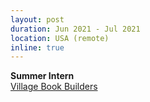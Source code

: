 ```yaml
---
layout: post
duration: Jun 2021 - Jul 2021
location: USA (remote)
inline: true
---
```


**Summer Intern**
<br>
[Village Book Builders](https://villagebookbuilders.org)
